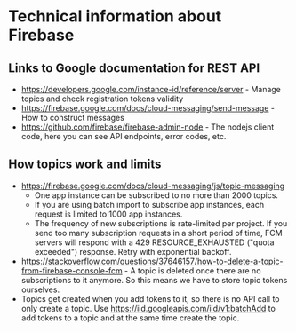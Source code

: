 # Technical information about Firebase

## Links to Google documentation for REST API

- https://developers.google.com/instance-id/reference/server - Manage topics and check registration tokens validity
- https://firebase.google.com/docs/cloud-messaging/send-message - How to construct messages
- https://github.com/firebase/firebase-admin-node - The nodejs client code, here you can see API endpoints, error codes, etc.

## How topics work and limits

- https://firebase.google.com/docs/cloud-messaging/js/topic-messaging
    - One app instance can be subscribed to no more than 2000 topics.
    - If you are using batch import to subscribe app instances, each request is limited to 1000 app instances.
    - The frequency of new subscriptions is rate-limited per project. If you send too many subscription requests in a short period of time, FCM servers will respond with a 429 RESOURCE_EXHAUSTED ("quota exceeded") response. Retry with exponential backoff.
- https://stackoverflow.com/questions/37646157/how-to-delete-a-topic-from-firebase-console-fcm - A topic is deleted once there are no subscriptions to it anymore. So this means we have to store topic tokens ourselves.
- Topics get created when you add tokens to it, so there is no API call to only create a topic. Use https://iid.googleapis.com/iid/v1:batchAdd to add tokens to a topic and at the same time create the topic.